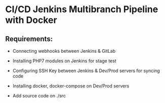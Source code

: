 # CI/CD Jenkins Multibranch Pipeline with Docker

## Requirements:

- Connecting webhooks between Jenkins & GitLab

- Installing PHP7 modules on Jenkins for stage test

- Configuring SSH Key between Jenkins & Dev/Prod servers for syncing code

- Installing docker, docker-compose on Dev/Prod servers

- Add source code on ./src
